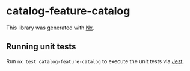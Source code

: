 # catalog-feature-catalog

This library was generated with [Nx](https://nx.dev).

## Running unit tests

Run `nx test catalog-feature-catalog` to execute the unit tests via [Jest](https://jestjs.io).
